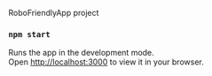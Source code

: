 RoboFriendlyApp project 


### `npm start`

Runs the app in the development mode.\
Open [http://localhost:3000](http://localhost:3000) to view it in your browser.

